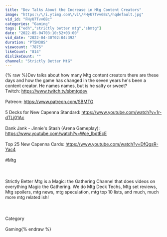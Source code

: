 ```yaml
---
title: "Dev Talks About the Increase in Mtg Content Creators"
image: "https:\/\/i.ytimg.com\/vi\/FHyU7Tvv6Bc\/hqdefault.jpg"
vid_id: "FHyU7Tvv6Bc"
categories: "Gaming"
tags: ["edh","strictly better mtg","sbmtg"]
date: "2022-05-04T03:10:52+03:00"
vid_date: "2022-04-30T02:04:39Z"
duration: "PT5M38S"
viewcount: "7875"
likeCount: "814"
dislikeCount: ""
channel: "Strictly Better MtG"
---
```

{% raw %}Dev talks about how many Mtg content creators there are these days and how the game has changed in the seven years he's been a content creator. He names names, but is he salty or sweet?<br />Twitch: <a rel="nofollow" target="blank" href="https://www.twitch.tv/sbmtgdev">https://www.twitch.tv/sbmtgdev</a><br /><br />Patreon: <a rel="nofollow" target="blank" href="https://www.patreon.com/SBMTG">https://www.patreon.com/SBMTG</a><br /><br />5 Decks for New Capenna Standard: <a rel="nofollow" target="blank" href="https://www.youtube.com/watch?v=1r-dTLj01Ac">https://www.youtube.com/watch?v=1r-dTLj01Ac</a><br /><br />Dank Jank - Jinnie's Stash (Arena Gameplay): <a rel="nofollow" target="blank" href="https://www.youtube.com/watch?v=Wce_lbdtEcE">https://www.youtube.com/watch?v=Wce_lbdtEcE</a><br /><br />Top 25 New Capenna Cards: <a rel="nofollow" target="blank" href="https://www.youtube.com/watch?v=DfQgsR-Yac4">https://www.youtube.com/watch?v=DfQgsR-Yac4</a><br /><br />#Mtg<br /><br /><br /><br />Strictly Better Mtg is a Magic: the Gathering Channel that does videos on everything Magic the Gathering. We do Mtg Deck Techs, Mtg set reviews, Mtg spoilers, mtg news, mtg speculation, mtg top 10 lists, and much, much more mtg related ish! <br /><br /><br /><br />    Category<br /><br />        Gaming{% endraw %}
